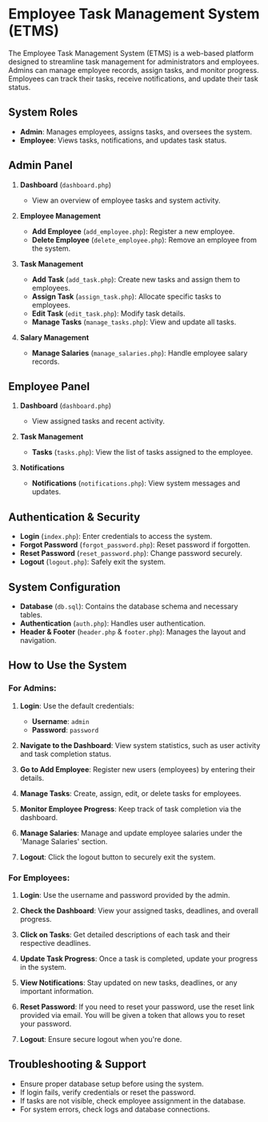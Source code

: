 # Employee Task Management System (ETMS)

The Employee Task Management System (ETMS) is a web-based platform designed to streamline task management for administrators and employees. Admins can manage employee records, assign tasks, and monitor progress. Employees can track their tasks, receive notifications, and update their task status.

## System Roles
- **Admin**: Manages employees, assigns tasks, and oversees the system.
- **Employee**: Views tasks, notifications, and updates task status.

## Admin Panel

1. **Dashboard** (`dashboard.php`)
   - View an overview of employee tasks and system activity.
   
2. **Employee Management**
   - **Add Employee** (`add_employee.php`): Register a new employee.
   - **Delete Employee** (`delete_employee.php`): Remove an employee from the system.
   
3. **Task Management**
   - **Add Task** (`add_task.php`): Create new tasks and assign them to employees.
   - **Assign Task** (`assign_task.php`): Allocate specific tasks to employees.
   - **Edit Task** (`edit_task.php`): Modify task details.
   - **Manage Tasks** (`manage_tasks.php`): View and update all tasks.
   
4. **Salary Management**
   - **Manage Salaries** (`manage_salaries.php`): Handle employee salary records.

## Employee Panel

1. **Dashboard** (`dashboard.php`)
   - View assigned tasks and recent activity.
   
2. **Task Management**
   - **Tasks** (`tasks.php`): View the list of tasks assigned to the employee.
   
3. **Notifications**
   - **Notifications** (`notifications.php`): View system messages and updates.

## Authentication & Security

- **Login** (`index.php`): Enter credentials to access the system.
- **Forgot Password** (`forgot_password.php`): Reset password if forgotten.
- **Reset Password** (`reset_password.php`): Change password securely.
- **Logout** (`logout.php`): Safely exit the system.

## System Configuration

- **Database** (`db.sql`): Contains the database schema and necessary tables.
- **Authentication** (`auth.php`): Handles user authentication.
- **Header & Footer** (`header.php` & `footer.php`): Manages the layout and navigation.

## How to Use the System

### For Admins:
1. **Login**: Use the default credentials:
   - **Username**: `admin`
   - **Password**: `password`
   
2. **Navigate to the Dashboard**: View system statistics, such as user activity and task completion status.

3. **Go to Add Employee**: Register new users (employees) by entering their details.

4. **Manage Tasks**: Create, assign, edit, or delete tasks for employees.

5. **Monitor Employee Progress**: Keep track of task completion via the dashboard.

6. **Manage Salaries**: Manage and update employee salaries under the 'Manage Salaries' section.

7. **Logout**: Click the logout button to securely exit the system.

### For Employees:
1. **Login**: Use the username and password provided by the admin.

2. **Check the Dashboard**: View your assigned tasks, deadlines, and overall progress.

3. **Click on Tasks**: Get detailed descriptions of each task and their respective deadlines.

4. **Update Task Progress**: Once a task is completed, update your progress in the system.

5. **View Notifications**: Stay updated on new tasks, deadlines, or any important information.

6. **Reset Password**: If you need to reset your password, use the reset link provided via email. You will be given a token that allows you to reset your password.

7. **Logout**: Ensure secure logout when you're done.

## Troubleshooting & Support

- Ensure proper database setup before using the system.
- If login fails, verify credentials or reset the password.
- If tasks are not visible, check employee assignment in the database.
- For system errors, check logs and database connections.
